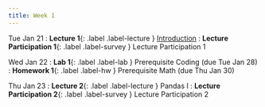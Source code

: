 ```yaml
---
title: Week 1
---
```


Tue Jan 21
: **Lecture 1**{: .label .label-lecture } [Introduction](lecture/lec01)
: **Lecture Participation 1**{: .label .label-survey } Lecture Participation 1


Wed Jan 22
: **Lab 1**{: .label .label-lab } Prerequisite Coding (due Tue Jan 28)
: **Homework 1**{: .label .label-hw } Prerequisite Math (due Thu Jan 30)


Thu Jan 23
: **Lecture 2**{: .label .label-lecture } Pandas I
: **Lecture Participation 2**{: .label .label-survey } Lecture Participation 2